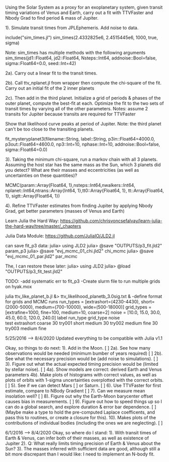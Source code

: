 Using the Solar System as a proxy for an exoplanetary system, 
given transit timing variations of Venus and Earth, carry out
a fit with TTVFaster and Nbody Grad to find period & mass of Jupiter.

1). Simulate transit times from JPLEphemeris. Add noise to data.

include("sim_times.jl")
sim_times(2.4332825e6, 2.4515445e6, 1000, true, sigma)

Note: sim_times has multiple methods with the following arguments
sim_times(jd1::Float64, jd2::Float64, Nsteps::Int64, addnoise::Bool=false, sigma::Float64=0.0, seed::Int=42)

2a). Carry out a linear fit to the transit times. 

2b). Call ttv_nplanet.jl from wrapper then compute the chi-square 
of the fit. Carry out an initial fit of the 2 inner planets

2c). Then add in the third planet. Initialize a grid of periods & 
phases of the outer planet, compute the best-fit at each.
Optimize the fit to the two sets of transit times by varying all of the
other parameters. 
Notes: assume 2 transits for Jupiter because transits are required for TTVFaster

Show that likelihood curve peaks at period of Jupiter.
Note: the third planet can't be too close to the transiting planets.

fit_mysteryplanet3(filename::String, label::String,
  p3in::Float64=4000.0, p3out::Float64=4600.0, np3::Int=10, nphase::Int=10, 
  addnoise::Bool=false, sigma::Float64=0.0)

3).  Taking the minimum chi-square, run a markov chain with
all 3 planets.  Assuming the host star has the same mass
as the Sun, which 3 planets did you detect?  What are their
masses and eccentricities (as well as uncertainties on these
quantities)?

MCMC(param::Array{Float64, 1},nsteps::Int64,nwalkers::Int64, 
  nplanet::Int64,ntrans::Array{Int64, 1},tt0::Array{Float64, 1}, tt::Array{Float64, 1}, sigtt::Array{Float64, 1}) 

4). Refine TTVFaster estimates from finding Jupiter by applying Nbody Grad,
get better parameters (masses of Venus and Earth)

Learn Julia the Hard Way:
https://github.com/chrisvoncsefalvay/learn-julia-the-hard-way/tree/master/_chapters

Julia Data Module:
https://github.com/JuliaIO/JLD2.jl

can save fit_p3 data:
julia> using JLD2
julia> @save "OUTPUTS/p3_fit.jld2" param_p3
julia> @save "evj_mcmc_01_chi.jld2" chi_mcmc
julia> @save "evj_mcmc_01_par.jld2" par_mcmc

The, I can restore these later:
julia> using JLD2
julia> @load "OUTPUTS/p3_fit_test.jld2"

TODO:
-add systematic err to fit_p3
-Create slurm file to run multiple grids on hyak.mox

julia ttv_like_planet_b.jl &> ttv_likelihood_planetb_3.0sig.txt &
-define format for grids and MCMC runs 
run_types = [extrashort=(4230-4430), short=(2000-5000), medium=(700-10000), wide=(500-18000)]
grid_types = [extrafine=1000, fine=100, medium=10, coarse=2]
noise = [10.0, 15.0, 30.0, 45.0, 60.0, 120.0, 240.0]
label 	run_type	grid_type	noise	
test 	extrashort	coarse		30
try001	short	 	medium		30
try002	medium		fine		30
try003	medium		fine

5/25/2016 --> 8/4/2020
Updated everything to be compatible with Julia v1.1

Okay, so things to do next:
1). Add in the Moon. [ ]
2a). See how many observations would be needed (minimum bumber of years required) [ ]
2b). See what the necessary precision would be (add noise to simulations). [ ]
3). Figure out what the actual expected timing precision
would be (limited by stellar noise). [ ]
4a). Show models are correct: derived Earth and Venus parameters
4b). Make plots of histograms with correct values, as well
as plots of orbits with 1-sigma uncertainties overplotted
with the correct orbits. [ ]
5). See if we can detect Mars [ ] or Saturn. [ ]
6). Use TTVFaster for first estimate, compare to NBody Gradient [ ]
7). Can we measure mean insolation well? [ ]
8). Figure out why the Earth-Moon barycenter offset causes
bias in measurements. [ ]
9). Figure out how to speed things up so I can do a global
search, and explore duration & error bar dependence. [ ]
(Maybe make a type to hold the pre-computed Laplace coefficents,
and pass this to routines, or create a closure for this).
10). Makes plots of the contributions of individual bodies
(including the ones we are neglecting). [ ]

6/1/2016 --> 8/4/2020
Okay, so where do I stand:
1). With transit times of Earth & Venus, can infer both of
their masses, as well as existence of Jupiter
2). Q: What really limits timing precision of Earth & Venus
about the Sun?
3). The masses inferred with sufficient data are good, although
still a bit more discrepant than I would like:  I need to
implement an N-body fit.


